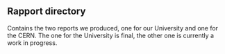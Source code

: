 ## Rapport directory

Contains the two reports we produced, one for our University and one for the CERN. The one for the University is final, the other one is currently a work in progress.
